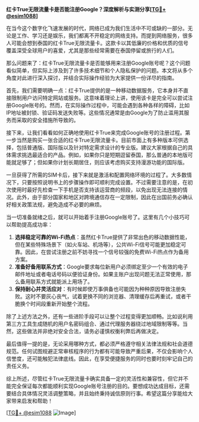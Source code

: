 **红卡True无限流量卡是否能注册Google？深度解析与实测分享[[TG💪+ @esim1088](https://t.me/s/esim1088)]**

在当今这个数字化飞速发展的时代，网络已成为我们生活中不可或缺的一部分。无论是工作、学习还是娱乐，我们都离不开稳定的网络支持。而提到网络服务，很多人可能会想到泰国的红卡True无限流量卡。这款卡以其低廉的价格和优质的信号覆盖深受全球用户的喜爱，尤其是那些经常需要在泰国停留或旅行的人们。

那么问题来了：红卡True无限流量卡是否能够用来注册Google账号呢？这个问题看似简单，但实际上涉及到了许多技术细节和个人隐私保护的问题。本文将从多个角度对此进行深入探讨，并结合实际操作经验为大家提供一份详尽的指南。

首先，我们需要明确一点：红卡True提供的是一种移动数据服务，它本身并不直接限制用户访问特定网站或服务。这意味着理论上讲，使用该卡是完全可以尝试注册Google账号的。然而，在实际操作过程中，可能会遇到各种各样的障碍，比如IP地址被封锁、验证码发送失败等。这些情况通常是由Google为了防止滥用其服务而采取的安全措施所导致的。

接下来，让我们看看如何正确地使用红卡True来完成Google账号的注册过程。第一步当然是购买一张合适的红卡True无限流量卡。目前市面上有多种版本可供选择，包括普通版、国际版以及针对特定需求设计的专业版。建议大家根据自己的具体需求挑选最适合的产品。例如，如果你只是短期逗留泰国，那么普通的本地版可能就足够了；但如果你计划长期居住，则应该考虑购买支持漫游功能的国际版。

一旦获得了所需的SIM卡后，接下来就是激活和配置网络环境的过程了。大多数情况下，只要按照说明书上的步骤操作即可顺利完成设置。不过需要注意的是，在初次使用时最好先检查一下手机是否支持该运营商的频段，以免出现无法连接的情况。此外，由于部分国家和地区对跨境通信存在一定限制，因此在出国前务必确认好相关政策法规，避免造成不必要的麻烦。

当一切准备就绪之后，就可以开始着手注册Google账号了。这里有几个小技巧可以帮助提高成功率：

1. **选择稳定可靠的Wi-Fi热点**：虽然红卡True提供了非常出色的移动数据性能，但在某些特殊场景下（如火车站、机场等），公共Wi-Fi信号可能更加稳定可靠。因此，在尝试注册之前不妨寻找一个信号较强的免费Wi-Fi热点作为备用方案。
2. **准备好备用联系方式**：Google要求每位新用户必须绑定至少一个有效的电子邮件地址或者电话号码以便验证身份。如果主账户出现问题无法正常使用，那么备用联系方式就能派上用场了。
3. **保持耐心并灵活应对**：有时候即使万事俱备也可能因为种种原因导致注册失败。这时不要灰心丧气，试着更换不同的浏览器、清理缓存后再重试，或者干脆换个时间段重新开始整个流程。

除了上述方法之外，还有一些进阶手段可以让整个过程变得更加顺畅。比如说利用第三方工具生成随机的用户名密码组合、通过代理服务器绕过地域限制等等。当然，这些做法并非绝对安全合法，请务必谨慎权衡利弊后再做决定。

最后值得一提的是，无论采用哪种方式，都必须严格遵守相关法律法规和社会道德规范。任何试图规避正常审核程序的行为都有可能导致严重后果，不仅会影响个人信誉度，还可能触犯法律底线。因此，在享受便捷服务的同时也要时刻牢记自己的责任义务。

综上所述，尽管红卡True无限流量卡确实具备一定的灵活性和兼容性，但它并不能完全保证每次都能顺利实现Google账号注册的目的。要想成功达成目标，还需要结合具体情况灵活调整策略，并且始终秉持诚信原则行事。希望这篇分享能给大家带来启发和帮助！

[[TG💪+ @esim1088](https://t.me/s/esim1088) ![Image](https://i.postimg.cc/4NQfJmqS/Snipaste-2025-05-13-00-14-12.png)]